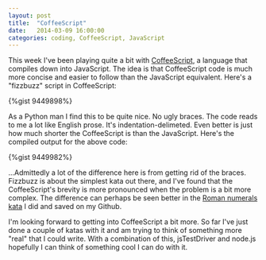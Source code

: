 ```yaml
---
layout: post
title:  "CoffeeScript"
date:   2014-03-09 16:00:00
categories: coding, CoffeeScript, JavaScript
---
```


This week I've been playing quite a bit with <a href="http://coffeescript.org/">CoffeeScript</a>, a language that compiles down into JavaScript. The idea is that CoffeeScript code is much more concise and easier to follow than the JavaScript equivalent. Here's a "fizzbuzz" script in CoffeeScript:

{%gist 9449898%}

As a Python man I find this to be quite nice. No ugly braces. The code reads to me a lot like English prose. It's indentation-delimeted. Even better is just how much shorter the CoffeeScript is than the JavaScript. Here's the compiled output for the above code:

{%gist 9449982%}

...Admittedly a lot of the difference here is from getting rid of the braces. Fizzbuzz is about the simplest kata out there, and I've found that the CoffeeScript's brevity is more pronounced when the problem is a bit more complex. The difference can perhaps be seen better in the <a href="https://github.com/jeroanan/CoffeeScriptKatas/tree/master/romannumeralstdd">Roman numerals kata</a> I did and saved on my Github.

I'm looking forward to getting into CoffeeScript a bit more. So far I've just done a couple of katas with it and am trying to think of something more "real" that I could write. With a combination of this, jsTestDriver and node.js hopefully I can think of something cool I can do with it. 